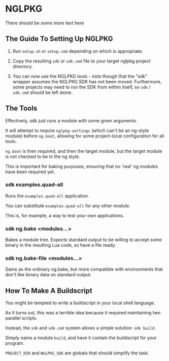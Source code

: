 # NGLPKG

There should be some more text here

## The Guide To Setting Up NGLPKG

1. Run `setup.sh` or `setup.cmd` depending on which is appropriate.

2. Copy the resulting `sdk` or `sdk.cmd` file to your target nglpkg project directory.

3. You can now use the NGLPKG tools - note though that the "sdk" wrapper assumes the NGLPKG SDK has not been moved.
Furthermore, some projects may need to run the SDK from within itself, so `sdk` / `sdk.cmd` should be left alone.

## The Tools

Effectively, sdk just runs a module with some given arguments.

It will attempt to require `nglpkg-settings` (which can't be an ng-style module) before `ng.boot`, allowing for some project-local configuration for all tools.

`ng.boot` is then required, and then the target module, but the target module is not checked to be in the ng style.

This is important for baking purposes, ensuring that no 'real' ng modules have been required yet.

### sdk examples.quad-all

Runs the `examples.quad-all` application.

You can substitute `examples.quad-all` for any other module.

This is, for example, a way to test your own applications.

### sdk ng.bake <modules...>

Bakes a module tree. Expects standard output to be willing to accept some binary in the resulting Lua code, so have a file ready.

### sdk ng.bake-file <file> <modules...>

Same as the ordinary ng.bake, but more compatible with environments that don't like binary data on standard output.

## How To Make A Buildscript

You might be tempted to write a buildscript in your local shell language.

As it turns out, this was a terrible idea because it required maintaining two parallel scripts.

Instead, the `sdk` and `sdk.cmd` system allows a simple solution: `sdk build`.

Simply name a module `build`, and have it contain the buildscript for your program.

`PROJECT_DIR` and `NGLPKG_SDK` are globals that should simplify the task.

